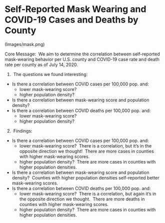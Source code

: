 # Self-Reported Mask Wearing and COVID-19 Cases and Deaths by County

(Images/mask.png)

Core Message: &nbsp;We aim to determine the correlation between self-reported mask-wearing behavior per U.S. county and COVID-19 case rate and death rate per county as of July 14, 2020.

1. &nbsp;The questions we found interesting:
  - Is there a correlation between COVID cases per 100,000 pop. and:
    - lower mask-wearing score?
    - higher population density?
  - Is there a correlation between mask-wearing score and population density?
  - Is there a correlation between COVID deaths per 100,000 pop. and:
    - lower mask-wearing score?
    - higher population density?

2. &nbsp;Findings:
  - Is there a correlation between COVID cases per 100,000 pop. and:
    - lower mask-wearing score? &nbsp;There is a correlation, but it’s in the opposite direction we thought! &nbsp;There are more cases in counties with higher mask-wearing scores.
    - higher population density? &nbsp;There are more cases in counties with higher population densities.
  - Is there a correlation between mask-wearing score and population density? &nbsp;Counties with higher population densities self-reported better mask-wearing scores.
  - Is there a correlation between COVID deaths per 100,000 pop. and:
    - lower mask-wearing score? &nbsp;There is a correlation, but again it’s in the opposite direction we thought. &nbsp;There are more deaths in counties with higher mask-wearing scores.
    - higher population density? &nbsp;There are more cases in counties with higher population densities.

